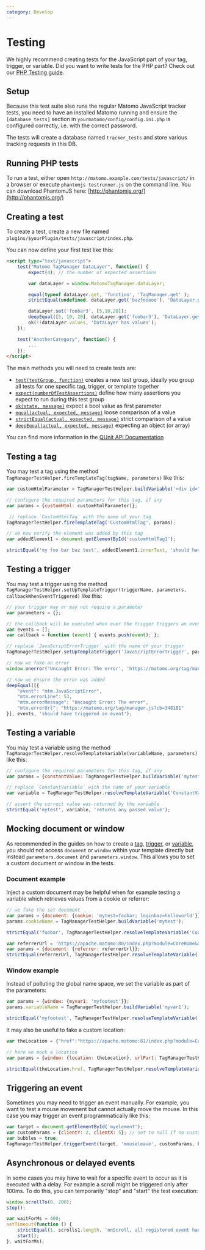 ```yaml
---
category: Develop
---
```

# Testing

We highly recommend creating tests for the JavaScript part of your tag, trigger, or variable. Did you want to write tests for the PHP part? Check out our [PHP Testing guide](https://developer.matomo.org/guides/tests-php).

## Setup

Because this test suite also runs the regular Matomo JavaScript tracker tests, you need to have an installed Matomo running
and ensure the `[database_tests]` section in `yourmatomo/config/config.ini.php` is configured correctly, i.e. with the correct password.

The tests will create a database named `tracker_tests` and store various tracking requests in this DB.

## Running PHP tests

To run a test, either open `http://matomo.example.com/tests/javascript/` in a browser or execute `phantomjs testrunner.js` on the command line. You can download PhantomJS here: [http://phantomjs.org/](http://phantomjs.org/)

## Creating a test

To create a test, create a new file named `plugins/$yourPlugin/tests/javascript/index.php`.

You can now define your first test like this:

```html
<script type="text/javascript">
    test("Matomo TagManager DataLayer", function() {
        expect(4); // the number of expected assertions

        var dataLayer = window.MatomoTagManager.dataLayer;

        equal(typeof dataLayer.get, 'function', 'TagManager.get' );
        strictEqual(undefined, dataLayer.get('bazfooooo'), 'DataLayer.get key does not exist' );

        dataLayer.set('foobar3', [5,10,20]);
        deepEqual([5, 10, 20], dataLayer.get('foobar3'), 'DataLayer.get can return object' );
        ok(!!dataLayer.values, 'DataLayer has values');
    });

    test("AnotherCategory", function() {
        ...
    });
</script>
```

The main methods you will need to create tests are:

* [`test(testGroup, function)`](https://api.qunitjs.com/QUnit/test/) creates a new test group, ideally you group all tests for one specific tag, trigger, or template together
* [`expect(numberOfTestAssertions)`](https://api.qunitjs.com/assert/expect/) define how many assertions you expect to run during this test group
* [`ok(state, message)`](https://api.qunitjs.com/assert/ok/) expect a bool value as first parameter
* [`equal(actual, expected, message)`](https://api.qunitjs.com/assert/equal/) loose comparison of a value
* [`strictEqual(actual, expected, message)`](https://api.qunitjs.com/assert/strictEqual/) strict comparison of a value
* [`deepEqual(actual, expected, message)`](https://api.qunitjs.com/assert/deepEqual/) expecting an object (or array)

You can find more information in the [QUnit API Documentation](http://api.qunitjs.com/)

## Testing a tag

You may test a tag using the method `TagManagerTestHelper.fireTemplateTag(tagName, parameters)` like this:

```js
var customHtmlParameter = TagManagerTestHelper.buildVariable('<div id="customHtmlTag1">my foo bar baz test</div>';

// configure the required parameters for this tag, if any
var params = {customHtml: customHtmlParameter)};

 // replace `CustomHtmlTag` with the name of your tag
TagManagerTestHelper.fireTemplateTag('CustomHtmlTag', params);

// we now verify the element was added by this tag
var addedElement1 = document.getElementById('customHtmlTag1');

strictEqual('my foo bar baz test', addedElement1.innerText, 'should have added the element');
```

## Testing a trigger

You may test a trigger using the method `TagManagerTestHelper.setUpTemplateTrigger(triggerName, parameters, callbackWhenEventTriggered)` like this:

```js
// your trigger may or may not require a parameter
var parameters = {};

// the callback will be executed when ever the trigger triggers an event
var events = [];
var callback = function (event) { events.push(event); };

// replace `JavaScriptErrorTrigger` with the name of your trigger
TagManagerTestHelper.setUpTemplateTrigger('JavaScriptErrorTrigger', parameters, callback);

// now we fake an error
window.onerror('Uncaught Error: The error', 'https://matomo.org/tag/manager.js?cb=348181', 53, 19, new Error('The error'));

// now we ensure the error was added
deepEqual([{
    "event": "mtm.JavaScriptError",
    "mtm.errorLine": 53,
    "mtm.errorMessage": "Uncaught Error: The error",
    "mtm.errorUrl": "https://matomo.org/tag/manager.js?cb=348181"
}], events, 'should have triggered an event');
```

## Testing a variable

You may test a variable using the method `TagManagerTestHelper.resolveTemplateVariable(variableName, parameters)` like this:

```js
// configure the required parameters for this tag, if any
var params = {constantValue: TagManagerTestHelper.buildVariable('mytest')};

// replace `ConstantVariable` with the name of your variable
var variable = TagManagerTestHelper.resolveTemplateVariable('ConstantVariable', params);

// assert the correct value was returned by the variable
strictEqual('mytest', variable, 'returns any passed value');

```

## Mocking document or window

As recommended in the guides on how to create a [tag](/guides/tagmanager/custom-tag), [trigger](/guides/tagmanager/custom-trigger), or [variable](/guides/tagmanager/custom-variable),
you should not access `document` or `window` within your template directly but instead `parameters.document` and `parameters.window`. This allows you to set a custom document or window in the tests.

### Document example

Inject a custom document may be helpful when for example testing a variable which retrieves values from a cookie or referrer:

```js
// we fake the set document
var params = {document: {cookie: 'mytest=foobar; loginbaz=helloworld'}};
params.cookieName = TagManagerTestHelper.buildVariable('mytest');

strictEqual('foobar', TagManagerTestHelper.resolveTemplateVariable('CookieVariable', params));
```

```js
var referrerUrl = 'https://apache.matomo:80/index.php?module=CoreHome&action=index&idSite=1&period=day';
var params = {document: {referrer: referrerUrl}};
strictEqual(referrerUrl, TagManagerTestHelper.resolveTemplateVariable('ReferrerUrlVariable', params));
```

### Window example

Instead of polluting the global name space, we set the variable as part of the parameters:

```js
var params = {window: {myvar1: 'myfootest'}};
params.variableName = TagManagerTestHelper.buildVariable('myvar1');

strictEqual('myfootest', TagManagerTestHelper.resolveTemplateVariable('JavaScriptVariable', params));
```

It may also be useful to fake a custom location:

```js
var theLocation = {"href":"https://apache.matomo:81/index.php?module=CoreHome&action=index&idSite=1&period=day#foobarhash","ancestorOrigins":{},"origin":"https://apache.matomo","protocol":"https:","host":"apache.matomo","hostname":"apache.matomo","port":"81","pathname":"/index.php","search":"?module=CoreHome&action=index&idSite=1&period=day","hash":"#foobarhash"};

// here we mock a location
var params = {window: {location: theLocation}, urlPart: TagManagerTestHelper.buildVariable('href')};

strictEqual(theLocation.href, TagManagerTestHelper.resolveTemplateVariable('UrlVariable', params));
```

## Triggering an event

Sometimes you may need to trigger an event manually. For example, you want to test a mouse movement but cannot actually move the mouse. In this case you may trigger an event programmatically like this:

```js
var target = document.getElementById('myelement');
var customParams = {clientY: 2, clientX: 5}; // set to null if no custom params
var bubbles = true;
TagManagerTestHelper.triggerEvent(target, 'mouseleave', customParams, bubbles);
```

## Asynchronous or delayed events

In some cases you may have to wait for a specific event to occur as it is executed with a delay. For example a scroll
might be triggered only after 100ms. To do this, you can temporarily "stop" and "start" the test execution:

```js
window.scrollTo(0, 200);
stop();

var waitForMs = 400;
setTimeout(function () {
    strictEqual(1, scrolls1.length, 'onScroll, all registered event handlers receive events');
    start();
}, waitForMs);
```